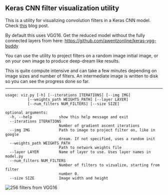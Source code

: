 ## Keras CNN filter visualization utility ##

This is a utility for visualizing convolution filters in a Keras CNN model.
Check [this](http://jacobcv.blogspot.com/2016/03/visualizing-cnn-filters-with-keras_26.html) blog post.

By default this uses VGG16.  Get the reduced model without the fully connected layers from here:
https://github.com/awentzonline/keras-vgg-buddy

You can use the utility to project filters on a random image initial image, or on your own image to produce deep-dream like results.

This is quite compute intensive and can take a few minutes depending on image sizes and number of filters.
An intermediate image is written to disk so you can see the progress done so far.

----------

    usage: viz.py [-h] [--iterations ITERATIONS] [--img IMG]
              [--weights_path WEIGHTS_PATH] [--layer LAYER]
              [--num_filters NUM_FILTERS] [--size SIZE]

    optional arguments:
      -h, --help            show this help message and exit
      --iterations ITERATIONS
                            Number of gradient ascent iterations
      --img IMG             Path to image to project filter on, like in google
                            dream. If not specified, uses a random init
      --weights_path WEIGHTS_PATH
                            Path to network weights file
      --layer LAYER         Name of layer to use. Uses layer names in model.py
      --num_filters NUM_FILTERS
                            Number of filters to vizualize, starting from filter
                            number 0.
      --size SIZE           Image width and height

![256 filters from VGG16](https://github.com/jacobgil/keras-filter-visualization/blob/master/examples/10x10.png?raw=true)
